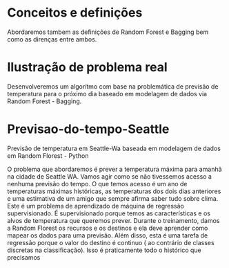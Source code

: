 
# Conceitos e definições

Abordaremos tambem as definições de Random Forest e Bagging bem como as direnças entre ambos.

# Ilustração de problema real

Desenvolveremos um algorítmo com base na problemática de previsão de temperatura para o próximo dia baseado em modelagem de dados via Random Forest - Bagging.

# Previsao-do-tempo-Seattle
Previsão de temperatura em Seattle-Wa baseada em modelagem de dados em Random Florest - Python

O problema que abordaremos é prever a temperatura máxima para amanhã na cidade de Seattle WA. Vamos agir como se não tivessemos acesso a nenhuma previsão do tempo. O que temos acesso é um ano de temperaturas máximas históricas, as temperaturas dos dois dias anteriores e uma estimativa de um amigo que sempre afirma saber tudo sobre clima. Este é um problema de aprendizado de máquina de regressão supervisionado. É supervisionado porque temos as características e os alvos de temperatura que queremos prever. Durante o treinamento, damos a Random Florest os recursos e os destinos e ela deve aprender como mapear os dados para uma previsão. Além disso, esta é uma tarefa de regressão porque o valor do destino é continuo ( ao contrário de classes discretas na classificação). Isso é praticamente todo o histórico que precisamos

